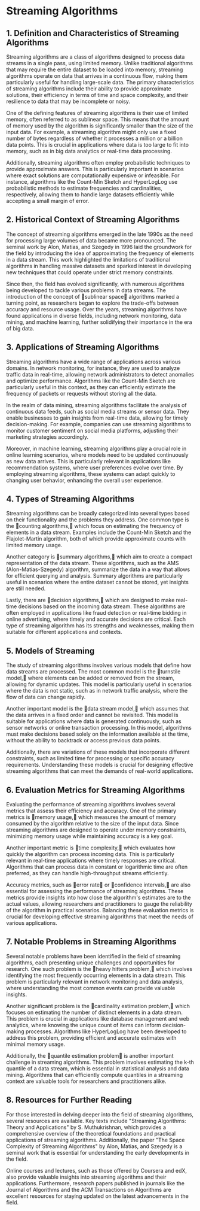 # Streaming Algorithms

## 1. Definition and Characteristics of Streaming Algorithms

Streaming algorithms are a class of algorithms designed to process data streams in a single pass, using limited memory. Unlike traditional algorithms that may require the entire dataset to be loaded into memory, streaming algorithms operate on data that arrives in a continuous flow, making them particularly useful for handling large-scale data. The primary characteristics of streaming algorithms include their ability to provide approximate solutions, their efficiency in terms of time and space complexity, and their resilience to data that may be incomplete or noisy.

One of the defining features of streaming algorithms is their use of limited memory, often referred to as sublinear space. This means that the amount of memory used by the algorithm is significantly smaller than the size of the input data. For example, a streaming algorithm might only use a fixed number of bytes regardless of whether it processes a million or a billion data points. This is crucial in applications where data is too large to fit into memory, such as in big data analytics or real-time data processing.

Additionally, streaming algorithms often employ probabilistic techniques to provide approximate answers. This is particularly important in scenarios where exact solutions are computationally expensive or infeasible. For instance, algorithms like the Count-Min Sketch and HyperLogLog use probabilistic methods to estimate frequencies and cardinalities, respectively, allowing them to handle large datasets efficiently while accepting a small margin of error.

## 2. Historical Context of Streaming Algorithms

The concept of streaming algorithms emerged in the late 1990s as the need for processing large volumes of data became more pronounced. The seminal work by Alon, Matias, and Szegedy in 1996 laid the groundwork for the field by introducing the idea of approximating the frequency of elements in a data stream. This work highlighted the limitations of traditional algorithms in handling massive datasets and sparked interest in developing new techniques that could operate under strict memory constraints.

Since then, the field has evolved significantly, with numerous algorithms being developed to tackle various problems in data streams. The introduction of the concept of sublinear space algorithms marked a turning point, as researchers began to explore the trade-offs between accuracy and resource usage. Over the years, streaming algorithms have found applications in diverse fields, including network monitoring, data mining, and machine learning, further solidifying their importance in the era of big data.

## 3. Applications of Streaming Algorithms

Streaming algorithms have a wide range of applications across various domains. In network monitoring, for instance, they are used to analyze traffic data in real-time, allowing network administrators to detect anomalies and optimize performance. Algorithms like the Count-Min Sketch are particularly useful in this context, as they can efficiently estimate the frequency of packets or requests without storing all the data.

In the realm of data mining, streaming algorithms facilitate the analysis of continuous data feeds, such as social media streams or sensor data. They enable businesses to gain insights from real-time data, allowing for timely decision-making. For example, companies can use streaming algorithms to monitor customer sentiment on social media platforms, adjusting their marketing strategies accordingly.

Moreover, in machine learning, streaming algorithms play a crucial role in online learning scenarios, where models need to be updated continuously as new data arrives. This is particularly relevant in applications like recommendation systems, where user preferences evolve over time. By employing streaming algorithms, these systems can adapt quickly to changing user behavior, enhancing the overall user experience.

## 4. Types of Streaming Algorithms

Streaming algorithms can be broadly categorized into several types based on their functionality and the problems they address. One common type is the counting algorithms, which focus on estimating the frequency of elements in a data stream. Examples include the Count-Min Sketch and the Flajolet-Martin algorithm, both of which provide approximate counts with limited memory usage.

Another category is summary algorithms, which aim to create a compact representation of the data stream. These algorithms, such as the AMS (Alon-Matias-Szegedy) algorithm, summarize the data in a way that allows for efficient querying and analysis. Summary algorithms are particularly useful in scenarios where the entire dataset cannot be stored, yet insights are still needed.

Lastly, there are decision algorithms, which are designed to make real-time decisions based on the incoming data stream. These algorithms are often employed in applications like fraud detection or real-time bidding in online advertising, where timely and accurate decisions are critical. Each type of streaming algorithm has its strengths and weaknesses, making them suitable for different applications and contexts.

## 5. Models of Streaming

The study of streaming algorithms involves various models that define how data streams are processed. The most common model is the turnstile model, where elements can be added or removed from the stream, allowing for dynamic updates. This model is particularly useful in scenarios where the data is not static, such as in network traffic analysis, where the flow of data can change rapidly.

Another important model is the data stream model, which assumes that the data arrives in a fixed order and cannot be revisited. This model is suitable for applications where data is generated continuously, such as sensor networks or online transaction processing. In this model, algorithms must make decisions based solely on the information available at the time, without the ability to backtrack or access previous data points.

Additionally, there are variations of these models that incorporate different constraints, such as limited time for processing or specific accuracy requirements. Understanding these models is crucial for designing effective streaming algorithms that can meet the demands of real-world applications.

## 6. Evaluation Metrics for Streaming Algorithms

Evaluating the performance of streaming algorithms involves several metrics that assess their efficiency and accuracy. One of the primary metrics is memory usage, which measures the amount of memory consumed by the algorithm relative to the size of the input data. Since streaming algorithms are designed to operate under memory constraints, minimizing memory usage while maintaining accuracy is a key goal.

Another important metric is time complexity, which evaluates how quickly the algorithm can process incoming data. This is particularly relevant in real-time applications where timely responses are critical. Algorithms that can process data in constant or logarithmic time are often preferred, as they can handle high-throughput streams efficiently.

Accuracy metrics, such as error rate or confidence intervals, are also essential for assessing the performance of streaming algorithms. These metrics provide insights into how close the algorithm's estimates are to the actual values, allowing researchers and practitioners to gauge the reliability of the algorithm in practical scenarios. Balancing these evaluation metrics is crucial for developing effective streaming algorithms that meet the needs of various applications.

## 7. Notable Problems in Streaming Algorithms

Several notable problems have been identified in the field of streaming algorithms, each presenting unique challenges and opportunities for research. One such problem is the heavy hitters problem, which involves identifying the most frequently occurring elements in a data stream. This problem is particularly relevant in network monitoring and data analysis, where understanding the most common events can provide valuable insights.

Another significant problem is the cardinality estimation problem, which focuses on estimating the number of distinct elements in a data stream. This problem is crucial in applications like database management and web analytics, where knowing the unique count of items can inform decision-making processes. Algorithms like HyperLogLog have been developed to address this problem, providing efficient and accurate estimates with minimal memory usage.

Additionally, the quantile estimation problem is another important challenge in streaming algorithms. This problem involves estimating the k-th quantile of a data stream, which is essential in statistical analysis and data mining. Algorithms that can efficiently compute quantiles in a streaming context are valuable tools for researchers and practitioners alike.

## 8. Resources for Further Reading

For those interested in delving deeper into the field of streaming algorithms, several resources are available. Key texts include "Streaming Algorithms: Theory and Applications" by S. Muthukrishnan, which provides a comprehensive overview of the theoretical foundations and practical applications of streaming algorithms. Additionally, the paper "The Space Complexity of Streaming Algorithms" by Alon, Matias, and Szegedy is a seminal work that is essential for understanding the early developments in the field.

Online courses and lectures, such as those offered by Coursera and edX, also provide valuable insights into streaming algorithms and their applications. Furthermore, research papers published in journals like the Journal of Algorithms and the ACM Transactions on Algorithms are excellent resources for staying updated on the latest advancements in the field. 

